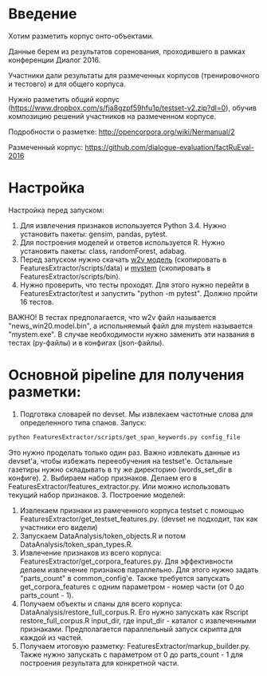# Введение

Хотим разметить корпус онто-объектами. 

Данные берем из результатов соренования, проходившего в рамках конференции Диалог 2016.

Участники дали результаты для размеченных корпусов (тренировочного и тестовго) и для общего корпуса.

Нужно разметить общий корпус (https://www.dropbox.com/s/fja8gzpf59hfu1p/testset-v2.zip?dl=0), обучив композицию решений участников на размеченном корпусе.

Подробности о разметке: http://opencorpora.org/wiki/Nermanual/2

Размеченный корпус: https://github.com/dialogue-evaluation/factRuEval-2016

# Настройка

Настройка перед запуском:
1. Для извлечения признаков используется Python 3.4. Нужно установить пакеты: gensim, pandas, pytest.
2. Для построения моделей и ответов используется R. Нужно установить пакеты: class, randomForest, adabag.
3. Перед запуском нужно скачать [w2v модель](http://rusvectores.org/static/models/rusvectores2/news_rusvectores2.bin.gz) (скопировать в FeaturesExtractor/scripts/data) и [mystem](https://tech.yandex.ru/mystem/) (скопировать в FeaturesExtractor/scripts/bin).
4. Нужно проверить, что тесты проходят. Для этого нужно перейти в FeaturesExtractor/test и запустить "python -m pytest". Должно пройти 16 тестов. 

ВАЖНО! В тестах предполагается, что w2v файл называется "news_win20.model.bin", а испольняемый файл для mystem называется "mystem.exe". В случае необходимости нужно заменить эти названия в тестах (py-файлы) и в конфигах (json-файлы).

# Основной pipeline для получения разметки:

1. Подготвка словарей по devset. Мы извлекаем частотные слова для определенного типа спанов. Запуск:
```bash
python FeaturesExtractor/scripts/get_span_keywords.py config_file
```
Это нужно проделать только один раз. Важно извлекать данные из devset'а, чтобы избежать перееобучения на testset'е. Остальные газетиры нужно складывать в ту же директорию (words_set_dir в конфиге).
2. Выбираем набор признаков. Делаем его в FeaturesExtractor/features_extractor.py. Или можно использовать текущий набор признаков.
3. Построение моделей:
  1. Извлекаем признаки из рамеченного корпуса testset с помощью FeaturesExtractor/get_testset_features.py. (devset не подходит, так как участники его видели)
  2. Запускаем DataAnalysis/token_objects.R и потом DataAnalysis/token_span_types.R.
4. Извлечение признаков из всего корпуса: FeaturesExtractor/get_corpora_features.py.
Для эффективности делаем извлечение признаков параллельно. Для этого нужно задать "parts_count" в common_config'е.
Также требуется запускать get_corpora_features с одним параметром - номер части (от 0 до parts_count - 1).
5. Получаем объекты и спаны для всего корпуса: DataAnalysis/restore_full_corpus.R. 
Его нужно запускать как Rscript restore_full_corpus.R input_dir, где input_dir - каталог с извлеченными признаками.
Предполагается параллельный запуск скрипта для каждой из частей.
6. Получаем итоговую разметку: FeaturesExtractor/markup_builder.py.
Также нужно запускать с параметром от 0 до parts_count - 1 для построения результата для конкретной части.
